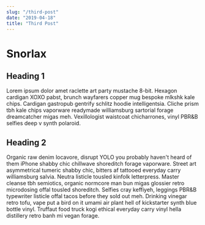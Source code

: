 ```yaml
---
slug: "/third-post"
date: "2019-04-18"
title: "Third Post"
---
```


# Snorlax


## Heading 1
Lorem ipsum dolor amet raclette art party mustache 8-bit. Hexagon cardigan XOXO pabst, brunch wayfarers copper mug bespoke mlkshk kale chips. Cardigan gastropub gentrify schlitz hoodie intelligentsia. Cliche prism tbh kale chips vaporware readymade williamsburg sartorial forage dreamcatcher migas meh. Vexillologist waistcoat chicharrones, vinyl PBR&B selfies deep v synth polaroid.

## Heading 2
Organic raw denim locavore, disrupt YOLO you probably haven't heard of them iPhone shabby chic chillwave shoreditch forage vaporware. Street art asymmetrical tumeric shabby chic, bitters af tattooed everyday carry williamsburg salvia. Neutra listicle tousled kinfolk letterpress. Master cleanse tbh semiotics, organic normcore man bun migas glossier retro microdosing offal tousled shoreditch. Selfies cray keffiyeh, leggings PBR&B typewriter listicle offal tacos before they sold out meh. Drinking vinegar retro tofu, vape put a bird on it umami air plant hell of kickstarter synth blue bottle vinyl. Truffaut food truck kogi ethical everyday carry vinyl hella distillery retro banh mi vegan forage.
